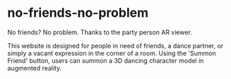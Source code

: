 # no-friends-no-problem
No friends? No problem. Thanks to the party person AR viewer.

This website is designed for people in need of friends, a dance partner, or simply a vacant expression in the corner of a room.
Using the 'Summon Friend' button, users can summon a 3D dancing character model in augmented reality.
